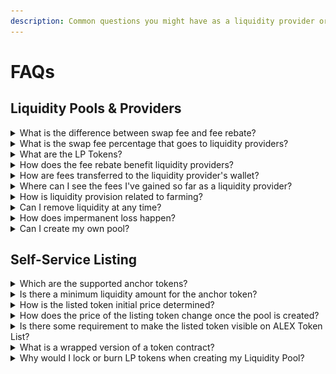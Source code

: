 ```yaml
---
description: Common questions you might have as a liquidity provider or pool creator.
---
```


# FAQs

## Liquidity Pools & Providers

<details>

<summary>What is the difference between swap fee and fee rebate?</summary>

The **swap fee** is the total fee charged to users for executing a token swap. It's the fee that directly impacts the trader and is displayed as "Fees" in the Pool Info panel.

On the other hand, the **fee rebate** is the portion of the swap fee that is distributed to liquidity providers as a reward for supplying liquidity to the pool. The remaining portion of the swap fee goes to the ALEX Lab Foundation. You can also find the fee rebate percentage in the Pool Info panel.

![Pool Info panel, with highligthed "Fees" box](../../.gitbook/assets/liquidity-pools/faqs-pool-info-panel-fees.png)

</details>

<details>

<summary>What is the swap fee percentage that goes to liquidity providers?</summary>

The swap fee percentage that goes to liquidity providers is known as the **fee rebate**. It is typically set at 50% of the swap fee, though it can vary depending on the pool. You can check this percentage in the Pool Info panel.

</details>

<details>

<summary>What are the LP Tokens?</summary>

Also know as "Pool Tokens", these tokens are issued to liquidity providers to represent their share of the liquidity pool. The total supply of LP tokens represents the 100% of the pool's funds.

When users add liquidity to a pool, they receive LP tokens as proof of ownership. These tokens entitle them to a proportional share of the pooled assets and a portion of the fees generated by trades (swaps) within the pool.

When liquidity is removed, the user transfers LP tokens back to the protocol. This determines how much of the pool's assets are returned to the user, along with their share of the transaction fees accrued during the time their liquidity was provided.

</details>

<details>

<summary>How does the fee rebate benefit liquidity providers?</summary>

The fee rebate is automatically accrued and reinvested into the pool, increasing the overall value of the pool. Since liquidity providers (LPs) hold a share of the pool, their holdings grow in value over time. However, these rewards can only be claimed when LP tokens (representing their share of liquidity) are withdrawn from the pool.

</details>

<details>

<summary>How are fees transferred to the liquidity provider's wallet?</summary>

The fees are not directly transferred to the liquidity provider's (LP) wallet. Instead, the swap fees allocated to LPs are accrued and reinvested into the liquidity pool. By holding LP tokens, liquidity providers accumulate their share of the fees over time. These accrued fees become available when they withdraw funds from the pool (i.e. when they remove liquidity). At that point, LP tokens are transferred back to the protocol, and in return, the provider receives their corresponding share of the pool's funds, including the accumulated fees.

</details>

<details>

<summary>Where can I see the fees I've gained so far as a liquidity provider?</summary>

While there isn't a direct way to view your fees separately, you can check the "My Liquidity" panel for this purpose, which shows your LP tokens and liquidity provision details. To access it, navigate to the Swap -> Pool tab and select your pool of interest from the list. You'll also see a summarized version above the pool list.

In this panel, the **Pooled** amount reflects your total token holdings in the liquidity pool, which includes both your initial deposit and any fees you've accrued. Over time, this amount increases as more fees are added. The **Indicative Value** shows the USD equivalent of your holdings, which may fluctuate due to price changes of the pool's assets, but still provides a useful reference for tracking your gains.

</details>

<details>

<summary>How is liquidity provision related to farming?</summary>

Liquidity providers can stake or lock up their LP tokens for a fixed period of time (a selected number of ALEX cycles) to earn additional rewards. These rewards are separate from the earnings generated through liquidity provision, that come from swap operations fees (trading fees). This process is known as Yield Farming, or simply 'Farming'. For more details, explore the [ALEX Farming](../farm.md) feature.

</details>

<details>

<summary>Can I remove liquidity at any time?</summary>

Yes, you can remove liquidity at any time. However, if you've staked your LP tokens for farming, you won't be able to withdraw them until the staking period has ended.

For removing liquidity from pools **you have created**, please refer to the [Self-Service Listing Documentation](../self-service-listing.md).

</details>

<details>

<summary>How does impermanent loss happen?</summary>

Let's walk through an example of how impermanent loss might look for a liquidity provider (LP).

Carol deposits 100 [STX](https://www.coingecko.com/en/coins/stacks) and 150 [sUSDT](https://www.coingecko.com/en/coins/bridged-tether-alex-bridge) into a liquidity pool. As with ALEX DEX's AMM, the deposited token pair must to be of equivalent value. This means that the price of STX is 1.5 sUSDT at the time of deposit, making Carol's total deposit worth 300 USD.

Now, let's assume the total pool size is 1,000 STX and 1,500 sUSDT, funded by Carol and other LPs. So Carol has a 10% share of the pool.

Next, suppose the price of STX rises to 6 sUSDT. As this happens, arbitrage traders will add sUSDT to the pool and remove STX, adjusting the balances to reflect the new market price. Since AMMs don't use order books, the asset's price in the pool is determined by the ratio between their balances.

With the price change–STX is now 6 sUSDT– the pool now holds 500 STX and 3,000 sUSDT, thanks to the work of arbitrage traders.

So, Carol decides to withdraw her funds. As we know from earlier, she's entitled to a 10% share of the pool. As a result, she can withdraw 50 STX and 300 sUSDT, which now totals 600 USD. At first glance, it looks like she's made a good profit on her initial 300 USD deposit, right?

However, if Carol had simply held onto her 100 STX and 150 sUSDT, their combined value would now be 750 USD.

This shows that Carol would have been better off holding her assets instead of providing liquidity. This is impermanent loss. With that said, this example doesn't account for the trading fees Carol would have earned as a liquidity provider, which could potentially offset or even exceed the loss, making liquidity provision profitable overall.

</details>

<details>

<summary>Can I create my own pool?</summary>

Yes! [Self-Service Listing](../self-service-listing.md) allows you to create your own trading pool on ALEX DEX. This feature lets you list your token for permissionless trading against an anchor token, typically one with a stable value, providing a reliable reference point for pricing your token.

</details>

## Self-Service Listing

<details>

<summary>Which are the supported anchor tokens?</summary>

Native STX token, ALEX token and aBTC token.

</details>

<details>

<summary>Is there a minimum liquidity amount for the anchor token?</summary>

Yes. Initial liquidity of the anchor token must be a minimum of 1,800 STX or the equivalent value in $ALEX or aBTC tokens.

</details>

<details>

<summary>How is the listed token initial price determined?</summary>

The initial price is determined by the initial liquidity provided by the creator. The ratio between the pair of funds determines the price relationship between both tokens. 

For instance, if the creator provides 8,000 listing tokens and 2,000 anchor tokens, that means the initial ratio is 4:1. Note that pool ratios are calculated as the minimal expression of the fraction between the token balances. In this case, is 8,000 / 2,000.

We can think of this initial ratio in two ways (and they are both equivalent):

- 4 listing tokens equals 1 anchor token.
- 1 listing token equals 0.25 anchor tokens.

</details>

<details>

<summary>How does the price of the listing token change once the pool is created?</summary>

Once the pool is created, the price discovery phase begins. Users can permissionlessly trade the pair of assets, and the [Automated Market Maker (AMM)](../../detailed-information/alexs-automated-market-maker-amm.md) algorithm will determine the price dynamics of the newly listed token. For further information on this topic please refer to the [ALEXGo Trading Pool documentation](https://docs.alexgo.io/automated-market-making/trading-pool).

</details>

<details>

<summary>Is there some requirement to make the listed token visible on ALEX Token List? </summary>

Yes. ALEX requires a [Coingecko](https://www.coingecko.com/) or [CoinMarketCap](https://coinmarketcap.com/) token listing to verify the provided social media information before uploading it to the official list at [app.alexlab.co/token-list](https://app.alexlab.co/token-list).

Once that is done, click on `Customer Support` on the [Self-Service Listing page](https://app.alexlab.co/self-service-listing) or contact us via Telegram at [t.me/ALEXselfservice ](https://t.me/ALEXselfservice) to submit your information (e.g. X accont, Discord, official website).

</details>

<details>

<summary>What is a wrapped version of a token contract?</summary>

Wrapped token contracts refer to "pass-through" tokens that don't retain economics; their purpose is to simplify development and enhance security. ALEX is responsible for deploying wrapped contracts. As its primarily technical, it is not relevant from a user perspective other than it involves a whole step in the procedure and takes some time.

</details>

<details>

<summary>Why would I lock or burn LP tokens when creating my Liquidity Pool?</summary>

The Initial LP Smart Lock feature ensures that community-contributed funds remain secure for the 6 month lock-up period, preventing early withdrawals that could devalue the LP token. It shows commitment from the project's team, signaling that they don't intend to conduct a rug pull on their investors.

Burning tokens reassures investors that the project's team is not holding LP tokens for a future sell-off. It also reduces the total amount of tokens in circulation, maintaining the token's value.

</details>